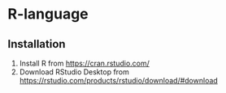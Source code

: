 # R-language
## Installation
1. Install R from https://cran.rstudio.com/
2. Download RStudio Desktop from https://rstudio.com/products/rstudio/download/#download
